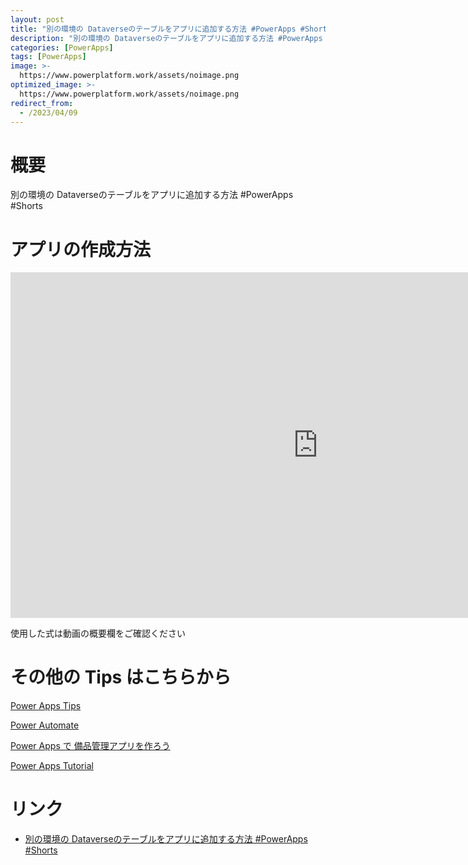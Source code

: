 ```yaml
---
layout: post
title: "別の環境の Dataverseのテーブルをアプリに追加する方法 #PowerApps #Shorts"
description: "別の環境の Dataverseのテーブルをアプリに追加する方法 #PowerApps #Shortsを動画で分かりやすく解説"
categories: [PowerApps]
tags: [PowerApps]
image: >-
  https://www.powerplatform.work/assets/noimage.png
optimized_image: >-
  https://www.powerplatform.work/assets/noimage.png
redirect_from:
  - /2023/04/09
---
```



#  概要

別の環境の Dataverseのテーブルをアプリに追加する方法 #PowerApps #Shorts


# アプリの作成方法

<iframe width="983" height="553" src="https://www.youtube.com/embed/6uBzvHnJ1as" title="YouTube video player" frameborder="0" allow="accelerometer; autoplay; clipboard-write; encrypted-media; gyroscope; picture-in-picture" allowfullscreen></iframe>


使用した式は動画の概要欄をご確認ください


# その他の Tips はこちらから

[Power Apps Tips](https://www.youtube.com/watch?v=VrAQf3JQ7yM&list=PLVhFi1fb3DqakSLVMn22DDcySXh9jtzi- )


[Power Automate](https://www.youtube.com/watch?v=-YnJYT0ASEM&list=PLVhFi1fb3Dqbzic6GieqnLFgD3aTj-eHA)


[Power Apps で 備品管理アプリを作ろう](https://www.youtube.com/playlist?list=PLVhFi1fb3DqZM3HKb8Hea6XEL96990Fyn)


[Power Apps Tutorial](https://www.youtube.com/playlist?list=PLVhFi1fb3DqalxpL974VvAJvV4iWoSbe_)


# リンク


- [別の環境の Dataverseのテーブルをアプリに追加する方法 #PowerApps #Shorts](https://www.youtube.com/watch?v=6uBzvHnJ1as)

